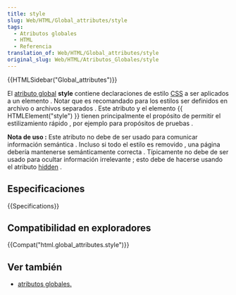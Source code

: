 ```yaml
---
title: style
slug: Web/HTML/Global_attributes/style
tags:
  - Atributos globales
  - HTML
  - Referencia
translation_of: Web/HTML/Global_attributes/style
original_slug: Web/HTML/Atributos_Globales/style
---
```


{{HTMLSidebar("Global_attributes")}}

El [atributo global](/es/docs/Web/HTML/Atributos_Globales) **style** contiene declaraciones de estilo [CSS](/es/docs/Web/CSS) a ser aplicados a un elemento . Notar que es recomandado para los estilos ser definidos en archivo o archivos separados . Este atributo y el elemento {{ HTMLElement("style") }} tienen principalmente el propósito de permitir el estilizamiento rápido , por ejemplo para propósitos de pruebas .

**Nota de uso :** Este atributo no debe de ser usado para comunicar información semántica . Incluso si todo el estilo es removido , una página debería mantenerse semánticamente correcta . Típicamente no debe de ser usado para ocultar información irrelevante ; esto debe de hacerse usando el atributo [hidden](/es/docs/Web/HTML/Global_attributes/style$translate?tolocale=es#attr-hidden) .

## Especificaciones

{{Specifications}}

## Compatibilidad en exploradores

{{Compat("html.global_attributes.style")}}

## Ver también

- [atributos globales.](/es/docs/Web/HTML/Atributos_Globales)
